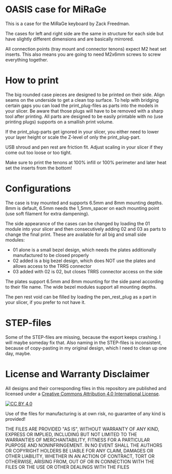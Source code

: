 OASIS case for MiRaGe
===
This is a case for the MiRaGe keyboard by Zack Freedman.

The cases for left and right side are the same in structure for each side but have slightly different dimensions and are basically mirrored.

All connection points (tray mount and connector tenons) expect M2 heat set inserts. This also means you are going to need M2x6mm screws to screw everything together.

How to print
===
The big rounded case pieces are designed to be printed on their side. Align seams on the underside to get a clean top surface. To help with bridging certain gaps you can load the print_plug-files as parts into the models in your slicer. Be aware that those plugs will have to be removed with a sharp tool after printing. All parts are designed to be easily printable with no (use printing plugs) supports on a smallish print volume.

If the print_plug-parts get ignored in your slicer, you either need to lower your layer height or scale the Z-level of only the print_plug-part.

USB shroud and pen rest are friction fit. Adjust scaling in your slicer if they come out too loose or too tight.

Make sure to print the tenons at 100% infill or 100% perimeter and later heat set the inserts from the bottom!

Configurations
===
The case is tray mounted and supports 6.5mm and 8mm mounting depths. 8mm is default, 6.5mm needs the 1_5mm_spacer on each mounting point (use soft filament for extra dampening).

The side appearance of the cases can be changed by loading the 01 module into your slicer and then consecutively adding 02 and 03 as parts to change the final print. These are available for all big and small side modules:
- 01 alone is a small bezel design, which needs the plates additionally manufactured to be closed properly
- 02 added is a big bezel design, which does NOT use the plates and allows access to the TRRS connector
- 03 added with 02 is 02, but closes TRRS connector access on the side

The plates support 6.5mm and 8mm mounting for the side panel according to their file name. The wide bezel modules support all mounting depths.

The pen rest void can be filled by loading the pen_rest_plug as a part in your slicer, if you prefer to not have it.

STEP-files
===
Some of the STEP-files are missing, because the export keeps crashing. I will maybe someday fix that. Also naming in the STEP-files is inconsistent, because of copy-pasting in my original design, which I need to clean up one day, maybe.

License and Warranty Disclaimer
===
All designs and their corresponding files in this repository are published and licensed under a [Creative Commons Attribution 4.0 International
License][cc-by].

[![CC BY 4.0][cc-by-image]][cc-by]

Use of the files for manufacturing is at own risk, no guarantee of any kind is provided!

THE FILES ARE PROVIDED "AS IS", WITHOUT WARRANTY OF ANY KIND, EXPRESS OR IMPLIED, INCLUDING BUT NOT LIMITED TO THE WARRANTIES OF MERCHANTABILITY, FITNESS FOR A PARTICULAR PURPOSE AND NONINFRINGEMENT. IN NO EVENT SHALL THE AUTHORS OR COPYRIGHT HOLDERS BE LIABLE FOR ANY CLAIM, DAMAGES OR OTHER LIABILITY, WHETHER IN AN ACTION OF CONTRACT, TORT OR OTHERWISE, ARISING FROM, OUT OF OR IN CONNECTION WITH THE FILES OR THE USE OR OTHER DEALINGS WITH THE FILES

[cc-by]: http://creativecommons.org/licenses/by/4.0/
[cc-by-image]: https://i.creativecommons.org/l/by/4.0/88x31.png
